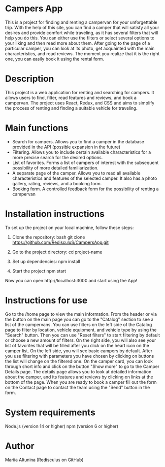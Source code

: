 # Campers App
This is a project for finding and renting a campervan for your unforgettable trip. With the help of this site, you can find a camper that will satisfy all your desires and provide comfort while traveling, as it has several filters that will help you do this. You can either use the filters or select several options to your liking and then read more about them.
After going to the page of a particular camper, you can look at its photo, get acquainted with the main characteristics, and read reviews. The moment you realize that it is the right one, you can easily book it using the rental form.

# Description

This project is a web application for renting and searching for campers. It allows users to find, filter, read features and reviews, and book a campervan. The project uses React, Redux, and CSS and aims to simplify the process of renting and finding a suitable vehicle for traveling.

# Main functions

- Search for campers. Allows you to find a camper in the database provided in the API (possible expansion in the future)
- Filtering. Allows you to include certain available characteristics for a more precise search for the desired options.
- List of favorites. Forms a list of campers of interest with the subsequent possibility of more detailed familiarization.
- A separate page of the camper. Allows you to read all available characteristics and features of the selected camper. It also has a photo gallery, rating, reviews, and a booking form.
- Booking form. A controlled feedback form for the possibility of renting a campervan

# Installation instructions 

To set up the project on your local machine, follow these steps:

1. Clone the repository:
 bash
   git clone https://github.com/RedisculuS/CampersApp.git

2. Go to the project directory:
cd project-name

3. Set up dependencies:
npm install

4. Start the project
npm start

Now you can open  http://localhost:3000 and start using the App!

# Instructions for use
Go to the /home page to view the main information.
From the header or via the button on the main page you can go to the "Catalog" section to see a list of the campervans.
You can use filters on the left side of the Catalog page to filter by location, vehicle equipment, and vehicle type by using the "Search" button. Then you can use "Reset filters" to start filtering by default or choose a new amount of filters. 
On the right side, you will also see your list of favorites that will be filled after you click on the heart icon on the camper list.
On the left side, you will see basic campers by default. After you use filtering with parameters you have chosen by clicking on buttons the list will change on the filtered one.
On the camper card, you can look through short info and click on the button "Show more" to go to the Camper Details page.
The details page allows you to look at detailed information about the camper, and its features and reviews by clicking on links at the bottom of the page.
When you are ready to book a camper fill out the form on the Contact page to contact the team using the "Send" button in the form.

# System requirements
Node.js (version 14 or higher)
npm (version 6 or higher)

# Author 
Mariia Altunina (Redisculus on GitHub)


